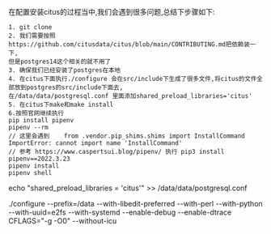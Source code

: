 在配置安装citus的过程当中,我们会遇到很多问题,总结下步骤如下:
```text
1. git clone 
2. 我们需要按照https://github.com/citusdata/citus/blob/main/CONTRIBUTING.md把依赖装一下,
但是postgres14这个相关的就不用了
3. 确保我们已经安装了postgres在本地
4. 在citus下面执行./configure 会在src/include下生成了很多文件,将citus的文件全部放到postgres的src/include下面去,
在/data/data/postgresql.conf 里面添加shared_preload_libraries='citus'
5. 在citus下make和make install 
6.按照官网继续执行
pip install pipenv
pipenv --rm
// 这里会遇到    from .vendor.pip_shims.shims import InstallCommand ImportError: cannot import name 'InstallCommand'
// 参考 https://www.caspertsui.blog/pipenv/ 执行 pip3 install pipenv==2022.3.23
pipenv install 
pipenv shell
```

echo "shared_preload_libraries = 'citus'" >> /data/data/postgresql.conf

./configure --prefix=/data --with-libedit-preferred --with-perl --with-python --with-uuid=e2fs --with-systemd --enable-debug --enable-dtrace CFLAGS="-g -O0" --without-icu